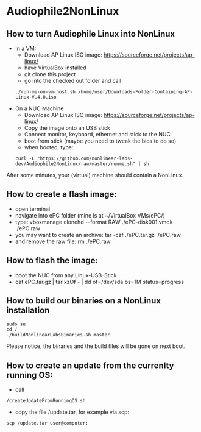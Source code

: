 # Audiophile2NonLinux
## How to turn Audiophile Linux into NonLinux
* In a VM:
  * Download AP Linux ISO image: https://sourceforge.net/projects/ap-linux/
  * have VirtualBox installed
  * git clone this project
  * go into the checked out folder and call 
  ```console
  ./run-me-on-vm-host.sh /home/user/Downloads-Folder-Containing-AP-Linux-V.4.0.iso
  ```
* On a NUC Machine
  * Download AP Linux ISO image: https://sourceforge.net/projects/ap-linux/
  * Copy the image onto an USB stick
  * Connect monitor, keyboard, ethernet and stick to the NUC
  * boot from stick (maybe you need to tweak the bios to do so)
  * when booted, type: 
  ```console
  curl -L "https://github.com/nonlinear-labs-dev/Audiophile2NonLinux/raw/master/runme.sh" | sh
  ```
  
After some minutes, your (virtual) machine should contain a NonLinux.

## How to create a flash image:
* open terminal
* navigate into ePC folder (mine is at ~/VirtualBox VMs/ePC/)
* type: vboxmanage clonehd --format RAW ./ePC-disk001.vmdk ./ePC.raw
* you may want to create an archive: tar -czf ./ePC.tar.gz ./ePC.raw
* and remove the raw file: rm ./ePC.raw

## How to flash the image:
* boot the NUC from any Linux-USB-Stick
* cat ePC.tar.gz | tar xzOf - | dd of=/dev/sda bs=1M status=progress

## How to build our binaries on a NonLinux installation
```console
sudo su
cd /
./buildNonlinearLabsBinaries.sh master
```

Please notice, the binaries and the build files will be gone on next boot.

## How to create an update from the currenlty running OS:
- call 
```console
/createUpdateFromRunningOS.sh
```
- copy the file /update.tar, for example via scp:
```console
scp /update.tar user@computer:
```
